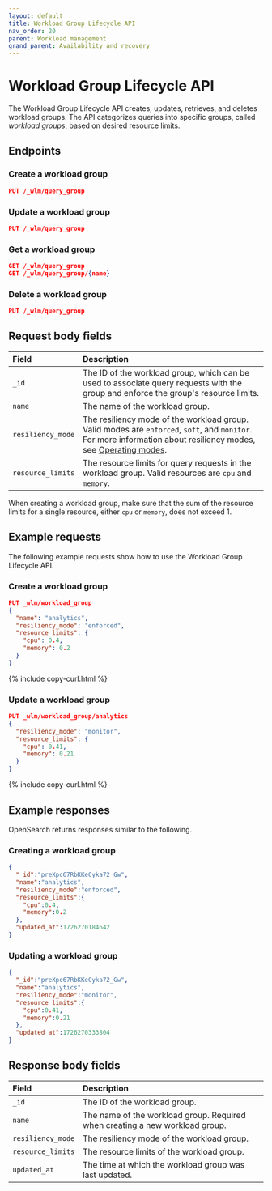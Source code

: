```yaml
---
layout: default
title: Workload Group Lifecycle API
nav_order: 20
parent: Workload management
grand_parent: Availability and recovery
---
```


# Workload Group Lifecycle API

The Workload Group Lifecycle API creates, updates, retrieves, and deletes workload groups. The API categorizes queries into specific groups, called _workload groups_, based on desired resource limits.

## Endpoints


### Create a workload group

<!-- spec_insert_start
api: wlm.create_query_group
component: endpoints
omit_header: true
-->
```json
PUT /_wlm/query_group
```
<!-- spec_insert_end -->

### Update a workload group

<!-- spec_insert_start
api: wlm.create_query_group
component: endpoints
omit_header: true
-->
```json
PUT /_wlm/query_group
```
<!-- spec_insert_end -->

### Get a workload group

<!-- spec_insert_start
api: wlm.get_query_group
component: endpoints
omit_header: true
-->
```json
GET /_wlm/query_group
GET /_wlm/query_group/{name}
```
<!-- spec_insert_end -->

### Delete a workload group

<!-- spec_insert_start
api: wlm.create_query_group
component: endpoints
omit_header: true
-->
```json
PUT /_wlm/query_group
```
<!-- spec_insert_end -->


## Request body fields

| Field | Description	 |
| :--- | :--- |
| `_id`  | The ID of the workload group, which can be used to associate query requests with the group and enforce the group's resource limits.  |
| `name`  | The name of the workload group. |
| `resiliency_mode`  | The resiliency mode of the workload group. Valid modes are `enforced`, `soft`, and `monitor`. For more information about resiliency modes, see [Operating modes]({{site.url}}{{site.baseurl}}/tuning-your-cluster/availability-and-recovery/workload-management/wlm-feature-overview/#operating-modes). |
| `resource_limits` | The resource limits for query requests in the workload group. Valid resources are `cpu` and `memory`.  |

When creating a workload group, make sure that the sum of the resource limits for a single resource, either `cpu` or `memory`, does not exceed 1.

## Example requests

The following example requests show how to use the Workload Group Lifecycle API.

### Create a workload group

```json
PUT _wlm/workload_group
{
  "name": "analytics",
  "resiliency_mode": "enforced",
  "resource_limits": {
    "cpu": 0.4,
    "memory": 0.2
  }
}
```
{% include copy-curl.html %}

### Update a workload group

```json
PUT _wlm/workload_group/analytics
{
  "resiliency_mode": "monitor",
  "resource_limits": {
    "cpu": 0.41,
    "memory": 0.21
  }
}
```
{% include copy-curl.html %}


## Example responses

OpenSearch returns responses similar to the following.

### Creating a workload group

```json
{
  "_id":"preXpc67RbKKeCyka72_Gw",
  "name":"analytics",
  "resiliency_mode":"enforced",
  "resource_limits":{
    "cpu":0.4,
    "memory":0.2
  },
  "updated_at":1726270184642
}
```

### Updating a workload group

```json
{
  "_id":"preXpc67RbKKeCyka72_Gw",
  "name":"analytics",
  "resiliency_mode":"monitor",
  "resource_limits":{
    "cpu":0.41,
    "memory":0.21
  },
  "updated_at":1726270333804
}
```

## Response body fields

| Field | Description	 |
| :--- | :--- |
| `_id`  | The ID of the workload group. |
| `name`  | The name of the workload group. Required when creating a new workload group. |
| `resiliency_mode`  | The resiliency mode of the workload group. |
| `resource_limits` | The resource limits of the workload group. |
| `updated_at` | The time at which the workload group was last updated. |


